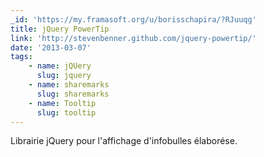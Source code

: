 ```yaml
---
_id: 'https://my.framasoft.org/u/borisschapira/?RJuuqg'
title: jQuery PowerTip
link: 'http://stevenbenner.github.com/jquery-powertip/'
date: '2013-03-07'
tags:
    - name: jQUery
      slug: jquery
    - name: sharemarks
      slug: sharemarks
    - name: Tooltip
      slug: tooltip
---
```


<div class="markdown"><p>Librairie jQuery pour l'affichage d'infobulles élaborése.
</p></div>

